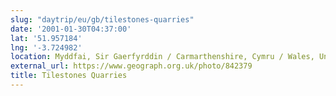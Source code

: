 ```yaml
---
slug: "daytrip/eu/gb/tilestones-quarries"
date: '2001-01-30T04:37:00'
lat: '51.957184'
lng: '-3.724982'
location: Myddfai, Sir Gaerfyrddin / Carmarthenshire, Cymru / Wales, United Kingdom
external_url: https://www.geograph.org.uk/photo/842379
title: Tilestones Quarries
---
```



